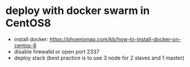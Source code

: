 # deploy with docker swarm in CentOS8

- install docker: https://phoenixnap.com/kb/how-to-install-docker-on-centos-8
- disable firewalld or open port 2337
- deploy stack (best practice is to use 3 node for 2 slaves and 1 master)
